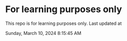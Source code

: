 # For learning purposes only
This repo is for learning purposes only.
Last updated at

Sunday, March 10, 2024 8:15:45 AM

